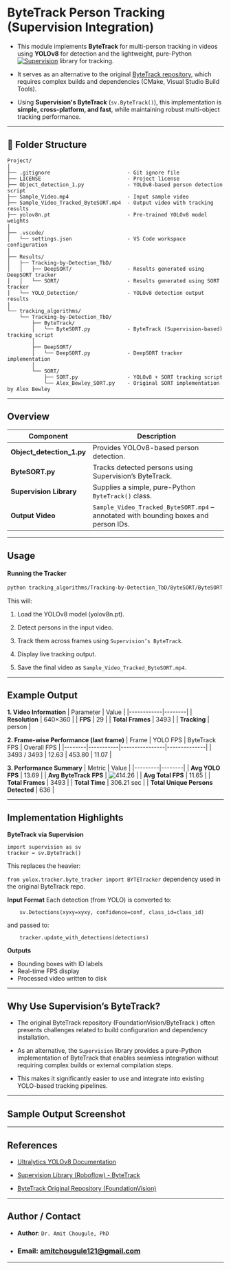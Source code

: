 # ByteTrack Person Tracking (Supervision Integration)

- This module implements **ByteTrack** for multi-person tracking in videos using **YOLOv8** for detection and the lightweight, pure-Python [![Supervision](https://img.shields.io/badge/Supervision-yellow)](https://supervision.roboflow.com/) library for tracking.


- It serves as an alternative to the original [ByteTrack repository](https://github.com/FoundationVision/ByteTrack.git), which requires complex builds and dependencies (CMake, Visual Studio Build Tools).  

- Using **Supervision's ByteTrack** (`sv.ByteTrack()`), this implementation is **simple, cross-platform, and fast**, while maintaining robust multi-object tracking performance.

---

## 📂 Folder Structure
```
Project/
│
├── .gitignore                         - Git ignore file
├── LICENSE                            - Project license
├── Object_detection_1.py              - YOLOv8-based person detection script
├── Sample_Video.mp4                   - Input sample video
├── Sample_Video_Tracked_ByteSORT.mp4  - Output video with tracking results
├── yolov8n.pt                         - Pre-trained YOLOv8 model weights
│
├── .vscode/
│   └── settings.json                  - VS Code workspace configuration
│
├── Results/
│   ├── Tracking-by-Detection_TbD/
│   │   ├── DeepSORT/                  - Results generated using DeepSORT tracker
│   │   └── SORT/                      - Results generated using SORT tracker
│   └── YOLO_Detection/                - YOLOv8 detection output results
│
└── tracking_algorithms/
    └── Tracking-by-Detection_TbD/
        ├── ByteTrack/
        │   └── ByteSORT.py            - ByteTrack (Supervision-based) tracking script
        │
        ├── DeepSORT/
        │   └── DeepSORT.py            - DeepSORT tracker implementation
        │
        └── SORT/
            ├── SORT.py                - YOLOv8 + SORT tracking script
            └── Alex_Bewley_SORT.py    - Original SORT implementation by Alex Bewley
```

---

## Overview

| Component | Description |
|------------|--------------|
| **Object_detection_1.py** | Provides YOLOv8-based person detection. |
| **ByteSORT.py** | Tracks detected persons using Supervision’s ByteTrack. |
| **Supervision Library** | Supplies a simple, pure-Python `ByteTrack()` class. |
| **Output Video** | `Sample_Video_Tracked_ByteSORT.mp4` – annotated with bounding boxes and person IDs. |

---
## Usage

#### Running the Tracker

```bash
python tracking_algorithms/Tracking-by-Detection_TbD/ByteSORT/ByteSORT.py
```

This will:

1. Load the YOLOv8 model (yolov8n.pt).

2. Detect persons in the input video.

3. Track them across frames using `Supervision’s ByteTrack`.

4. Display live tracking output.

5. Save the final video as `Sample_Video_Tracked_ByteSORT.mp4`.

--- 

## Example Output

**1. Video Information**
| Parameter | Value |
|------------|--------|
| **Resolution** | 640×360 |
| **FPS** | 29 |
| **Total Frames** | 3493 |
| **Tracking** | person |

**2. Frame-wise Performance (last frame)**
| Frame | YOLO FPS | ByteTrack FPS | Overall FPS |
|--------|-----------|----------------|--------------|
| 3493 / 3493 | 12.63 | 453.80 | 11.07 |

**3. Performance Summary**
| Metric | Value |
|---------|--------|
| **Avg YOLO FPS** | 13.69 |
| **Avg ByteTrack FPS** | ![414.26](https://img.shields.io/badge/-414.26-green) |
| **Avg Total FPS** | 11.65 |
| **Total Frames** | 3493 |
| **Total Time** | 306.21 sec |
| **Total Unique Persons Detected** | 636 |

---

## Implementation Highlights

__ByteTrack via Supervision__

```
import supervision as sv
tracker = sv.ByteTrack()
```

This replaces the heavier:

```from yolox.tracker.byte_tracker import BYTETracker``` dependency used in the original ByteTrack repo.

**Input Format**
Each detection (from YOLO) is converted to:
```
	sv.Detections(xyxy=xyxy, confidence=conf, class_id=class_id)
```
	
and passed to:
```
	tracker.update_with_detections(detections)
```

**Outputs**
- Bounding boxes with ID labels
- Real-time FPS display
- Processed video written to disk

---

## Why Use Supervision’s ByteTrack?

- The original ByteTrack repository (FoundationVision/ByteTrack
) often presents challenges related to build configuration and dependency installation.

- As an alternative, the `Supervision` library provides a pure-Python implementation of ByteTrack that enables seamless integration without requiring complex builds or external compilation steps.

- This makes it significantly easier to use and integrate into existing YOLO-based tracking pipelines.

---

## Sample Output Screenshot


---

## References

- [Ultralytics YOLOv8 Documentation](https://docs.ultralytics.com/)

- [Supervision Library (Roboflow) - ByteTrack](https://supervision.roboflow.com/trackers/)

- [ByteTrack Original Repository (FoundationVision)](https://github.com/FoundationVision/ByteTrack)

---

## Author / Contact

- **Author**: `Dr. Amit Chougule, PhD` 

- ### Email: [amitchougule121@gmail.com](mailto:amitchougule121@gmail.com)
---